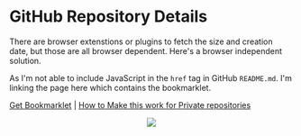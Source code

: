 # GitHub Repository Details
There are browser extenstions or plugins to fetch the size and creation date, but those are all browser dependent. Here's a browser independent solution.

As I'm not able to include JavaScript in the `href` tag in GitHub `README.md`. I'm linking the page here which contains the bookmarklet.

[Get Bookmarklet](https://www.syncwithtech.org/github-repos-size-creation-date/#bookmarklet) | [How to Make this work for Private repositories](https://www.syncwithtech.org/github-repos-size-creation-date/#privateorganizationrepositories)

<p align="center">
  <img src="https://i.imgur.com/mTe5NSp.gif" />
</p>
